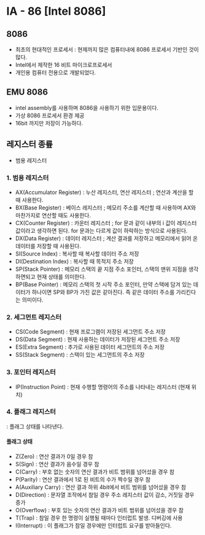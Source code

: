# IA - 86 [Intel 8086]

## 8086
* 최초의 현대적인 프로세서 : 현제까지 많은 컴퓨터내에 8086 프로세서 기반인 것이 많다.
* Intel에서 제작한 16 비트 마이크로프로세서
* 개인용 컴퓨터 전용으로 개발되었다. 

## EMU 8086
* intel assembly를 사용하며 8086을 사용하기 위한 입문용이다.
* 가상 8086 프로세서 환경 제공
* 16bit 까지만 저장이 가능하다. 

## 레지스터 종륲
* 범용 레지스터

### 1. 범용 레지스터
* AX(Accumulator Register) : 누산 레지스터, 연산 레지스터 ; 연산과 계산을 할 때 사용한다.
* BX(Base Register) : 베이스 레지스터 ; 메모리 주소를 계산할 때 사용하며 AX와 마찬가지로 연산할 때도 사용한다. 
* CX(Counter Register) : 카운터 레지스터 ; for 문과 같이 내부의 i 값이 레지스터 값이라고 생각하면 된다. for 문과는 다르게 값이 하락하는 방식으로 사용된다.
* DX(Data Register) : 데이터 레지스터 ; 계산 결과를 저장하고 메모리에서 읽어 온 데이터를 저장할 때 사용된다. 
* SI(Source Index) : 복사할 때 복사할 데이터 주소 저장 
* DI(Destination Index) : 복사할 때 목적지 주소 저장
* SP(Stack Pointer) : 메모리 스택의 끝 지점 주소 포인터, 스택의 맨위 지점을 생각하면되고 현재 상태를 의미한다. 
* BP(Base Pointer) : 메모리 스택의 첫 시작 주소 포인터, 만약 스택에 담겨 있는 데이터가 하나이면 SP와 BP가 가진 값은 같아진다. 즉 같은 데이터 주소를 가리킨다는 의미이다.

### 2. 세그먼트 레지스터
* CS(Code Segment) : 현재 프로그램이 저장된 세그먼트 주소 저장
* DS(Data Segment) : 현재 사용하는 데이터가 저장된 세그먼트 주소 저장
* ES(Extra Segment) : 추가로 사용된 데이터 세그먼트의 주소 저장
* SS(Stack Segment) : 스택이 있는 세그먼트의 주소 저장 

### 3. 포인터 레지스터
* IP(Instruction Point) : 현재 수행할 명령어의 주소를 나타내는 레지스터 (현재 위치)

### 4. 플래그 레지스터
: 플래그 상태를 나타낸다. 
#### 플래그 상태
* Z(Zero) : 연산 결과가 0일 경우 참
* S(Sign) : 연산 결과가 음수일 경우 참
* C(Carry) : 부호 없는 숫자의 연산 결과가 비트 범위를 넘어섰을 경우 참
* P(Parity) : 연산 결과에서 1로 된 비트의 수가 짝수일 경우 참
* A(Auxiliary Carry) : 연산 결과 하위 4bit에서 비트 범위를 넘어섰을 경우 참
* D(Direction) : 문자열 조작에서 참일 경우 주소 레지스터 값이 감소, 거짓일 경우 증가
* O(Overflow) : 부호 있는 숫자의 연산 결과가 비트 범위를 넘어섰을 경우 참
* T(Trap) : 참일 경우 한 명령이 실행될 때마다 인터럽트 발생. 디버깅에 사용
* I(Interrupt) : 이 플래그가 참일 경우에만 인터럽트 요구를 받아들인다. 










